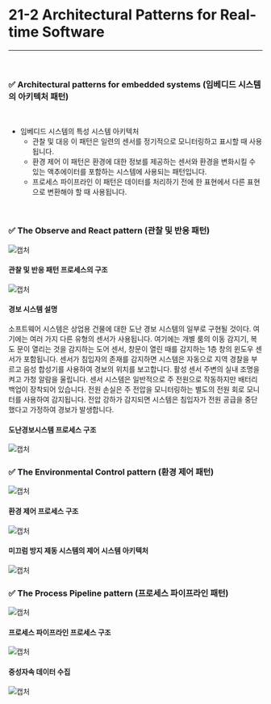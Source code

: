 # 21-2 Architectural Patterns for Real-time Software
---

<br>

### ✅ Architectural patterns for embedded systems (임베디드 시스템의 아키텍처 패턴)
<br>

- 임베디드 시스템의 특성 시스템 아키텍처
  - 관찰 및 대응 이 패턴은 일련의 센서를 정기적으로 모니터링하고 표시할 때 사용됩니다.
  - 환경 제어 이 패턴은 환경에 대한 정보를 제공하는 센서와 환경을 변화시킬 수 있는 액추에이터를 포함하는 시스템에 사용되는 패턴입니다.
  - 프로세스 파이프라인 이 패턴은 데이터를 처리하기 전에 한 표현에서 다른 표현으로 변환해야 할 때 사용됩니다.
<br>

### ✅ The Observe and React pattern (관찰 및 반응 패턴)
![캡처](https://i.imgur.com/nFiaoZB.png)
<br>

#### 관찰 및 반응 패턴 프로세스의 구조
![캡처](https://i.imgur.com/ezxLyGB.png)
<br>

#### 경보 시스템 설명
소프트웨어 시스템은 상업용 건물에 대한 도난 경보 시스템의 일부로 구현될 것이다. 여기에는 여러 가지 다른 유형의 센서가 사용됩니다. 여기에는 개별 룸의 이동 감지기, 복도 문이 열리는 것을 감지하는 도어 센서, 창문이 열린 때를 감지하는 1층 창의 윈도우 센서가 포함됩니다.
센서가 침입자의 존재를 감지하면 시스템은 자동으로 지역 경찰을 부르고 음성 합성기를 사용하여 경보의 위치를 보고합니다. 활성 센서 주변의 실내 조명을 켜고 가청 알람을 울립니다. 센서 시스템은 일반적으로 주 전원으로 작동하지만 배터리 백업이 장착되어 있습니다. 전원 손실은 주 전압을 모니터링하는 별도의 전원 회로 모니터를 사용하여 감지됩니다. 전압 강하가 감지되면 시스템은 침입자가 전원 공급을 중단했다고 가정하여 경보가 발생합니다.
<br>

#### 도난경보시스템 프로세스 구조
![캡처](https://i.imgur.com/HUlhEAB.png)
<br>

### ✅ The Environmental Control pattern (환경 제어 패턴)
![캡처](https://i.imgur.com/PtT5rDa.png)
<br>

#### 환경 제어 프로세스 구조
![캡처](https://i.imgur.com/6fXyaIh.png)
<br>

#### 미끄럼 방지 제동 시스템의 제어 시스템 아키텍처
![캡처](https://i.imgur.com/kMlgLbQ.png)
<br>

### ✅ The Process Pipeline pattern (프로세스 파이프라인 패턴)
![캡처](https://i.imgur.com/ioQD536.png)
<br>

#### 프로세스 파이프라인 프로세스 구조
![캡처](https://i.imgur.com/cXLBj9a.png)
<br>

#### 중성자속 데이터 수집
![캡처](https://i.imgur.com/vawbX83.png)
<br>


